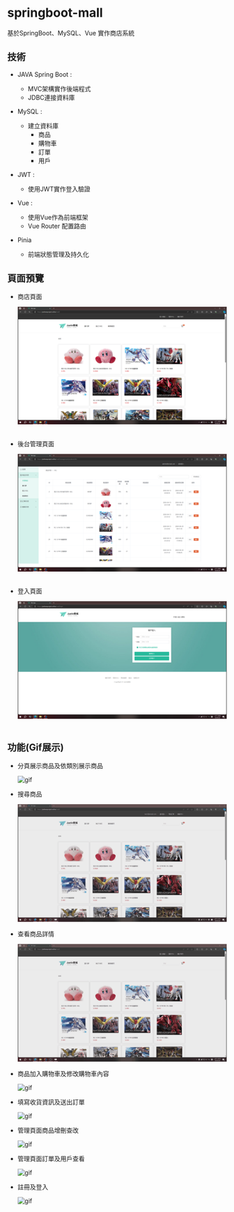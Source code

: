 # springboot-mall
基於SpringBoot、MySQL、Vue 實作商店系統


## 技術
- JAVA Spring Boot :
  - MVC架構實作後端程式
  - JDBC連接資料庫
    
- MySQL :
  - 建立資料庫
    - 商品
    - 購物車
    - 訂單
    - 用戶
    
- JWT :
  - 使用JWT實作登入驗證
 
- Vue :
  - 使用Vue作為前端框架
  - Vue Router 配置路由

- Pinia
  - 前端狀態管理及持久化

## 頁面預覽

* 商店頁面

  <img src="https://github.com/justinwu1220/springboot-mall/blob/main/img/1.png" >
  <br/><br/>
  
* 後台管理頁面

  <img src="https://github.com/justinwu1220/springboot-mall/blob/main/img/2.png" >
  <br/><br/>

* 登入頁面
  
  <img src="https://github.com/justinwu1220/springboot-mall/blob/main/img/4.png" >
  <br/><br/>

## 功能(Gif展示)

* 分頁展示商品及依類別展示商品

  ![gif](https://github.com/justinwu1220/springboot-mall/blob/main/img/1.gif)

* 搜尋商品

  ![gif](https://github.com/justinwu1220/springboot-mall/blob/main/img/2.gif)

* 查看商品詳情

  ![gif](https://github.com/justinwu1220/springboot-mall/blob/main/img/3.gif)

* 商品加入購物車及修改購物車內容

  ![gif](https://github.com/justinwu1220/springboot-mall/blob/main/img/4.gif)
  
* 填寫收貨資訊及送出訂單

  ![gif](https://github.com/justinwu1220/springboot-mall/blob/main/img/5.gif)

* 管理頁面商品增刪查改

  ![gif](https://github.com/justinwu1220/springboot-mall/blob/main/img/6.gif)

* 管理頁面訂單及用戶查看

  ![gif](https://github.com/justinwu1220/springboot-mall/blob/main/img/7.gif)

* 註冊及登入

  ![gif](https://github.com/justinwu1220/springboot-mall/blob/main/img/8.gif)


